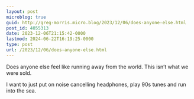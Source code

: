 ```yaml
---
layout: post
microblog: true
guid: http://greg-morris.micro.blog/2023/12/06/does-anyone-else.html
post_id: 4055313
date: 2023-12-06T21:15:42-0000
lastmod: 2024-06-22T16:19:25-0000
type: post
url: /2023/12/06/does-anyone-else.html
---
```

Does anyone else feel like running away from the world. This isn’t what we were sold. 

I want to just put on noise cancelling headphones, play 90s tunes and run into the sea. 
